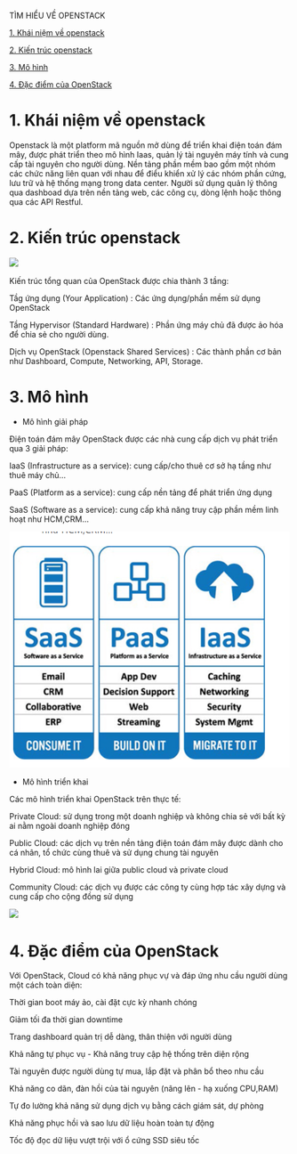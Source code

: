 TÌM HIỂU VỀ OPENSTACK

[1. Khái niệm về openstack](#P1)

[2. Kiến trúc openstack](#2)

[3. Mô hình](#P3)

[4. Đặc điểm của OpenStack](#4)

# 1. Khái niệm về openstack <a name="P1"> </a>

Openstack là một platform mã nguồn mở dùng để triển khai điện toán đám mây, được phát triển theo mô hình Iaas, quản lý tài nguyên máy tính và cung cấp tài nguyên cho người dùng.
Nền tảng phần mềm bao gồm một nhóm các chức năng liên quan với nhau để điểu khiển xử lý các nhóm phần cứng, lưu trữ và hệ thống mạng trong data center. Người sử dụng quản lý thông qua dashboad dựa trên  nền tảng web, các công cụ, dòng lệnh hoặc thông qua các API Restful.

# 2. Kiến trúc openstack <a name="2"> </a>

![](./OPENSTACK/TONGQUAN/Images/1.1.png)

Kiến trúc tổng quan của OpenStack được chia thành 3 tầng:

Tầg ứng dụng (Your Application) : Các ứng dụng/phần mềm sử dụng OpenStack

Tầng Hypervisor (Standard Hardware) : Phần ứng máy chủ đã được ảo hóa để chia sẻ cho người dùng.

Dịch vụ OpenStack (Openstack Shared Services) : Các thành phần cơ bản như Dashboard, Compute, Networking, API, Storage.

# 3. Mô hình <a name="P3"> </a>

- Mô hình giải pháp

Điện toán đám mây OpenStack được các nhà cung cấp dịch vụ phát triển qua 3 giải pháp:

IaaS (Infrastructure as a service): cung cấp/cho thuê cơ sở hạ tầng như thuê máy chủ…

PaaS (Platform as a service): cung cấp nền tảng để phát triển ứng dụng

SaaS (Software as a service): cung cấp khả năng truy cập phần mềm linh hoạt như HCM,CRM…

![](./Images/1.2.png)

- Mô hình triển khai

Các mô hình triển khai OpenStack trên thực tế:

Private Cloud: sử dụng trong một doanh nghiệp và không chia sẻ với bất kỳ ai nằm ngoài doanh nghiệp đóng

Public Cloud: các dịch vụ trên nền tảng điện toán đám mây được dành cho cá nhân, tổ chức cùng thuê và sử dụng chung tài nguyên

Hybrid Cloud: mô hình lai giữa public cloud và private cloud

Community Cloud: các dịch vụ được các công ty cùng hợp tác xây dựng và cung cấp cho cộng đồng sử dụng

![](./OPENSTACK/TONGQUAN/Images/1.3.png)

# 4. Đặc điểm của OpenStack <a name="4"></a>

Với OpenStack, Cloud có khả năng phục vự và đáp ứng nhu cầu người dùng một cách toàn diện:

Thời gian boot máy ảo, cài đặt cực kỳ nhanh chóng

Giảm tối đa thời gian downtime

Trang dashboard quản trị dễ dàng, thân thiện với người dùng

Khả năng tự phục vụ - Khả năng truy cập hệ thống trên diện rộng

Tài nguyên được người dùng tự mua, lắp đặt và phân bổ theo nhu cầu

Khả năng co dãn, đàn hồi của tài nguyên (nâng lên - hạ xuống CPU,RAM)

Tự đo lường khả năng sử dụng dịch vụ bằng cách giám sát, dự phòng

Khả năng phục hồi và sao lưu dữ liệu hoàn toàn tự động

Tốc độ đọc dữ liệu vượt trội với ổ cứng SSD siêu tốc




